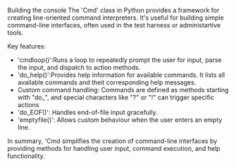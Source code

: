 Building the console
The 'Cmd' class in Python provides a framework for creating line-oriented command interpreters. It's useful for building simple command-line interfaces, often used in the test harness or administartive tools.

Key features:
* 'cmdloop()':Runs a loop to repeatedly prompt the user for input, parse the input, and dispatch to action methods.
* 'do_help()':Provides help information for available commands. It lists all available commands and theit corresponding help messages.
* Custom command handling: Commands are defined as methods starting with "do_", and special characters like "?" or "!" can trigger specific actions
* 'do_EOF()': Handles end-of-file input gracefully.
* 'emptyfile()': Allows custom behaviour when the user enters an empty line.

In summary, 'Cmd simplifies the creation of command-line interfaces by providing methods for handling user input, command execution, and help functionality.
